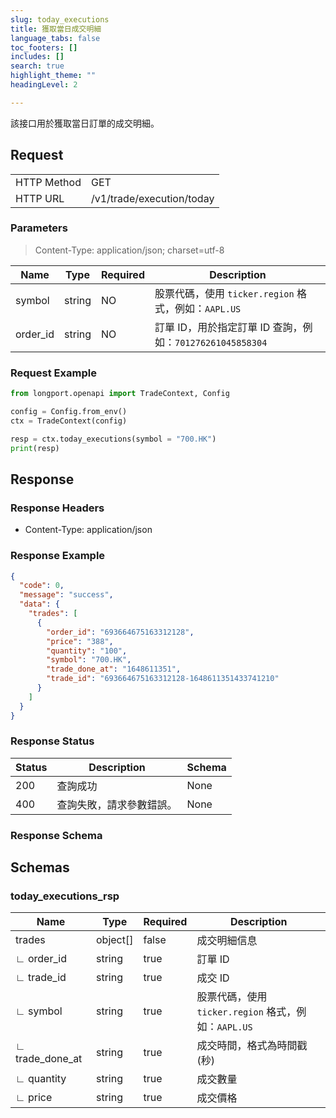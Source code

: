 ```yaml
---
slug: today_executions
title: 獲取當日成交明細 
language_tabs: false
toc_footers: []
includes: []
search: true
highlight_theme: ""
headingLevel: 2

---
```


該接口用於獲取當日訂單的成交明細。

<SDKLinks module="trade" klass="TradeContext" method="today_executions" />

## 

## Request

<table className="http-basic">
<tbody>
<tr><td className="http-basic-key">HTTP Method</td><td>GET</td></tr>
<tr><td className="http-basic-key">HTTP URL</td><td>/v1/trade/execution/today 
</td></tr>
</tbody>
</table>

### Parameters

> Content-Type: application/json; charset=utf-8

| Name | Type | Required | Description |
|---|---|---|---|
| symbol | string | NO | 股票代碼，使用 `ticker.region` 格式，例如：`AAPL.US` |
| order_id | string | NO | 訂單 ID，用於指定訂單 ID 查詢，例如：`701276261045858304` |

### Request Example

```python
from longport.openapi import TradeContext, Config

config = Config.from_env()
ctx = TradeContext(config)

resp = ctx.today_executions(symbol = "700.HK")
print(resp)
```

## Response

### Response Headers

- Content-Type: application/json

### Response Example

```json
{
  "code": 0,
  "message": "success",
  "data": {
    "trades": [
      {
        "order_id": "693664675163312128",
        "price": "388",
        "quantity": "100",
        "symbol": "700.HK",
        "trade_done_at": "1648611351",
        "trade_id": "693664675163312128-1648611351433741210"
      }
    ]
  }
}
```

### Response Status

| Status | Description | Schema |
|---|---|---|
| 200 | 查詢成功 | None |
| 400 | 查詢失敗，請求參數錯誤。 | None |

### Response Schema

<aside className="success">
</aside>

## Schemas

### today_executions_rsp

<a id="schematoday_executions_rsp"></a>
<a id="schematoday_executions_rsp"></a>

|Name|Type|Required|Description|
|---|---|---|---|
|trades|object[]|false|成交明細信息|
|∟ order_id|string|true|訂單 ID|
|∟ trade_id|string|true|成交 ID|
|∟ symbol|string|true|股票代碼，使用 `ticker.region` 格式，例如：`AAPL.US`|
|∟ trade_done_at|string|true|成交時間，格式為時間戳 (秒)|
|∟ quantity|string|true|成交數量|
|∟ price|string|true|成交價格|

